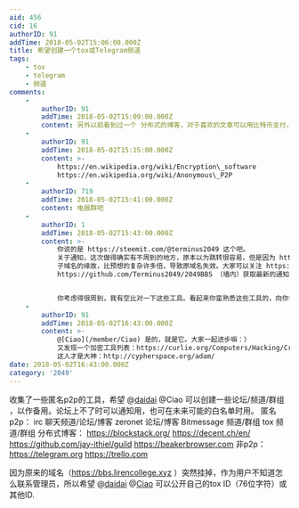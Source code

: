```yaml
---
aid: 456
cid: 16
authorID: 91
addTime: 2018-05-02T15:06:00.000Z
title: 希望创建一个tox或Telegram频道
tags:
    - tox
    - telegram
    - 频道
comments:
    -
        authorID: 91
        addTime: 2018-05-02T15:09:00.000Z
        content: 另外以前看到过一个 分布式的博客，对于喜欢的文章可以用比特币支付，域名好像是`s`开头的，想不起来了，希望各位帮忙找找。
    -
        authorID: 91
        addTime: 2018-05-02T15:15:00.000Z
        content: >-
            https://en.wikipedia.org/wiki/Encryption\_software
            https://en.wikipedia.org/wiki/Anonymous\_P2P
    -
        authorID: 719
        addTime: 2018-05-02T15:41:00.000Z
        content: 电报群吧
    -
        authorID: 1
        addTime: 2018-05-02T15:43:00.000Z
        content: >-
            你说的是 https://steemit.com/@terminus2049 这个吧。
            关于通知，这次做得确实有不周到的地方，原本以为跳转很容易，但是因为 https 和
            子域名的缘故，比预想的复杂许多倍，导致原域名失效。大家可以关注 https://twitter.com/2049bbs （墙外），或者
            https://github.com/Terminus2049/2049BBS （墙内）获取最新的通知。


            你考虑得很周到，我有空比对一下这些工具。看起来你蛮熟悉这些工具的，向你多多学习。
    -
        authorID: 91
        addTime: 2018-05-02T16:43:00.000Z
        content: >-
            @[Ciao](/member/Ciao) 是的，就是它。大家一起进步嘛：）
            又发现一个加密工具列表：https://curlie.org/Computers/Hacking/Cryptography/
            这人才是大神：http://cypherspace.org/adam/
date: 2018-05-02T16:43:00.000Z
category: '2049'
---
```


收集了一些匿名p2p的工具，希望 @[daidai](/member/daidai) @Ciao 可以创建一些论坛/频道/群组 ，以作备用。论坛上不了时可以通知用，也可在未来可能的白名单时用。 匿名p2p： irc 聊天频道/论坛/博客 zeronet 论坛/博客 Bitmessage 频道/群组 tox 频道/群组 分布式博客： https://blockstack.org/ https://decent.ch/en/ https://github.com/jay-ithiel/guild https://beakerbrowser.com 非p2p： https://telegram.org https://trello.com

因为原来的域名（https://bbs.lirencollege.xyz ）突然挂掉，作为用户不知道怎么联系管理员，所以希望 @[daidai](/member/daidai) @[Ciao](/member/Ciao) 可以公开自己的tox ID（76位字符）或其他ID.
